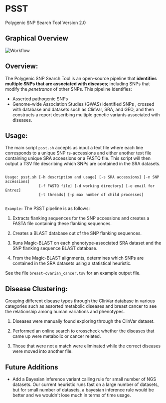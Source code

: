 # PSST
Polygenic SNP Search Tool Version 2.0

## Graphical Overview

![Workflow](/media/Polygenic_SNP_Search_Tool4.png?raw=true "Workflow.png")

## Overview:

The Polygenic SNP Search Tool is an open-source pipeline that **identifies multiple SNPs that are associated with diseases**; including SNPs that modify the *penetrance* of other SNPs. This pipeline identifies:
* Asserted pathogenic SNPs
* Genome-wide Association Studies (GWAS) identified SNPs
, crossed with database and datasets such as ClinVar, SRA, and GEO, and then constructs a report describing multiple genetic variants associated with diseases.


## Usage:

The main script `psst.sh` accepts as input a text file where each line corresponds to a unique SNP rs-accessions and either another text file containing unique SRA accessions or a FASTQ file.
This script will then output a TSV file describing which SNPs are contained in the SRA datasets.

```

Usage: psst.sh [-h description and usage] [-s SRA accessions] [-n SNP accessions]
               [-f FASTQ file] [-d working directory] [-e email for Entrez]
               [-t threads] [-p max number of child processes]
               
```

``` Example: ```
The PSST pipeline is as follows:

1. Extracts flanking sequences for the SNP accessions and creates a FASTA file containing these flanking sequences. 

2. Creates a BLAST database out of the SNP flanking sequences.

3. Runs Magic-BLAST on each phenotype-associated SRA dataset and the SNP flanking sequence BLAST database.

4. From the Magic-BLAST alignments, determines which SNPs are contained in the SRA datasets using a statistical heuristic.

See the file `breast-ovarian_cancer.tsv` for an example output file.

## Disease Clustering:

Grouping different disease types through the ClinVar database in various categories such as assorted metabolic diseases and breast cancer to see the relationship among human variations and phenotypes. 

1. Diseases were manually found exploring through the ClinVar dataset. 

2. Performed an online search to crosscheck whether the diseases that came up were metabolic or cancer related. 

3. Those that were not a match were eliminated while the correct diseases were moved into another file. 

## Future Additions
* Add a Bayesian inference variant calling rule for small number of NGS datasets. Our current heuristic runs fast on a large number of datasets, but for small number of datasets, a bayesian inference rule would be better and we wouldn't lose much in terms of time usage.
